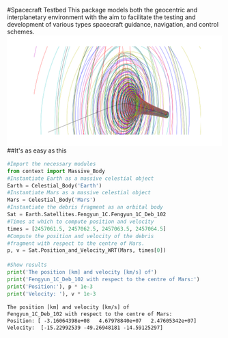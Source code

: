 #Spacecraft Testbed
This package models both the geocentric and interplanetary environment with the aim to facilitate the testing and development of various types spacecraft guidance, navigation, and control schemes.
<img src="https://github.com/CISprague/Spacecraft_Testbed/blob/master/tests/Figures/Fengyun_and_Earth_Barycentric_1.svg">
##It's as easy as this
```python
#Import the necessary modules
from context import Massive_Body
#Instantiate Earth as a massive celestial object
Earth = Celestial_Body('Earth')
#Instantiate Mars as a massive celestial object
Mars = Celestial_Body('Mars')
#Instantiate the debris fragment as an orbital body
Sat = Earth.Satellites.Fengyun_1C.Fengyun_1C_Deb_102
#Times at which to compute position and velocity
times = [2457061.5, 2457062.5, 2457063.5, 2457064.5]
#Compute the position and velocity of the debris
#fragment with respect to the centre of Mars.
p, v = Sat.Position_and_Velocity_WRT(Mars, times[0])

#Show results
print('The position [km] and velocity [km/s] of')
print('Fengyun_1C_Deb_102 with respect to the centre of Mars:')
print('Position:'), p * 1e-3
print('Velocity: '), v * 1e-3
```
```
The position [km] and velocity [km/s] of
Fengyun_1C_Deb_102 with respect to the centre of Mars:
Position: [ -3.16064398e+08   4.67978840e+07   2.47605342e+07]
Velocity:  [-15.22992539 -49.26948181 -14.59125297]
```
